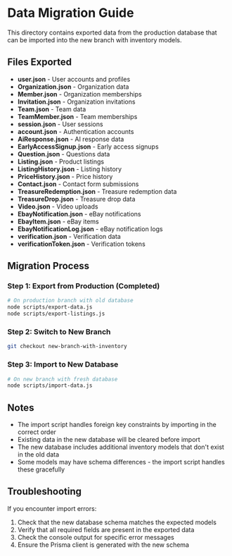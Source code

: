 # Data Migration Guide

This directory contains exported data from the production database that can be imported into the new branch with inventory models.

## Files Exported

- **user.json** - User accounts and profiles
- **Organization.json** - Organization data
- **Member.json** - Organization memberships
- **Invitation.json** - Organization invitations
- **Team.json** - Team data
- **TeamMember.json** - Team memberships
- **session.json** - User sessions
- **account.json** - Authentication accounts
- **AiResponse.json** - AI response data
- **EarlyAccessSignup.json** - Early access signups
- **Question.json** - Questions data
- **Listing.json** - Product listings
- **ListingHistory.json** - Listing history
- **PriceHistory.json** - Price history
- **Contact.json** - Contact form submissions
- **TreasureRedemption.json** - Treasure redemption data
- **TreasureDrop.json** - Treasure drop data
- **Video.json** - Video uploads
- **EbayNotification.json** - eBay notifications
- **EbayItem.json** - eBay items
- **EbayNotificationLog.json** - eBay notification logs
- **verification.json** - Verification data
- **verificationToken.json** - Verification tokens

## Migration Process

### Step 1: Export from Production (Completed)
```bash
# On production branch with old database
node scripts/export-data.js
node scripts/export-listings.js
```

### Step 2: Switch to New Branch
```bash
git checkout new-branch-with-inventory
```

### Step 3: Import to New Database
```bash
# On new branch with fresh database
node scripts/import-data.js
```

## Notes

- The import script handles foreign key constraints by importing in the correct order
- Existing data in the new database will be cleared before import
- The new database includes additional inventory models that don't exist in the old data
- Some models may have schema differences - the import script handles these gracefully

## Troubleshooting

If you encounter import errors:
1. Check that the new database schema matches the expected models
2. Verify that all required fields are present in the exported data
3. Check the console output for specific error messages
4. Ensure the Prisma client is generated with the new schema
